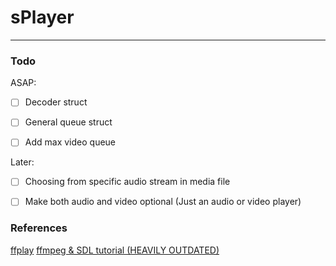 # sPlayer
___

### Todo 
ASAP:
- [ ] Decoder struct
- [ ] General queue struct
- [ ] Add max video queue


Later:
- [ ] Choosing from specific audio stream in media file
- [ ] Make both audio and video optional (Just an audio or video player)


### References
[ffplay](https://github.com/FFmpeg/FFmpeg/blob/master/fftools/ffplay.c)
[ffmpeg & SDL tutorial (HEAVILY OUTDATED)](http://dranger.com/ffmpeg/)

